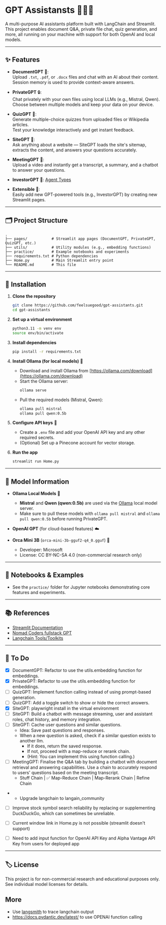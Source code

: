 # GPT Assistansts 🤖💁‍♀️

A multi-purpose AI assistants platform built with LangChain and Streamlit.  
This project enables document Q&A, private file chat, quiz generation, and more, all running on your machine with support for both OpenAI and local models.

---

## ✨ Features

- **DocumentGPT** 📄:  
  Upload `.txt`, `.pdf`, or `.docx` files and chat with an AI about their content.  
  Session memory is used to provide context-aware answers.

- **PrivateGPT** 🔒:  
  Chat privately with your own files using local LLMs (e.g., Mistral, Qwen).  
  Choose between multiple models and keep your data on your device.

- **QuizGPT** 📝:  
  Generate multiple-choice quizzes from uploaded files or Wikipedia articles.  
  Test your knowledge interactively and get instant feedback.

- **SiteGPT** 📝:  
  Ask anything about a website — SiteGPT loads the site's sitemap, extracts the content, and answers your questions accurately.

- **MeetingGPT** 📝:  
  Upload a video and instantly get a transcript, a summary, and a chatbot to answer your questions.

- **InvestorGPT** 📝:
  [Agent Types](https://python.langchain.com/v0.1/docs/modules/agents/agent_types/)
- **Extensible** 🧩:  
  Easily add new GPT-powered tools (e.g., InvestorGPT) by creating new Streamlit pages.

---

## 🗂️ Project Structure

```
.
├── pages/           # Streamlit app pages (DocumentGPT, PrivateGPT, QuizGPT, etc.)
├── utils/           # Utility modules (e.g., embedding functions)
├── practice/        # Example notebooks and experiments
├── requirements.txt # Python dependencies
├── Home.py          # Main Streamlit entry point
└── README.md        # This file
```

---

## 🚀 Installation

1. **Clone the repository**

   ```bash
   git clone https://github.com/feelsuegood/gpt-assistants.git
   cd gpt-assistants
   ```

2. **Set up a virtual environment**

   ```bash
   python3.11 -m venv env
   source env/bin/activate
   ```

3. **Install dependencies**

   ```bash
   pip install -r requirements.txt
   ```

4. **Install Ollama (for local models)** 🦙

   - Download and install Ollama from [https://ollama.com/download](https://ollama.com/download)
   - Start the Ollama server:
     ```bash
     ollama serve
     ```
   - Pull the required models (Mistral, Qwen):
     ```bash
     ollama pull mistral
     ollama pull qwen:0.5b
     ```

5. **Configure API keys** 🔑

   - Create a `.env` file and add your OpenAI API key and any other required secrets.
   - (Optional) Set up a Pinecone account for vector storage.

6. **Run the app**
   ```bash
   streamlit run Home.py
   ```

---

## 🧠 Model Information

- **Ollama Local Models** 🦙

  - **Mistral** and **Qwen (qwen:0.5b)** are used via the [Ollama](https://ollama.com/) local model server.
  - Make sure to pull these models with `ollama pull mistral` and `ollama pull qwen:0.5b` before running PrivateGPT.

- **OpenAI GPT** (for cloud-based features) ☁️

- **Orca Mini 3B** (`orca-mini-3b-gguf2-q4_0.gguf`) 🐳

  - Developer: Microsoft
  - License: CC BY-NC-SA 4.0 (non-commercial research only)

---

## 📒 Notebooks & Examples

- See the `practice/` folder for Jupyter notebooks demonstrating core features and experiments.

---

## 📚 References

- [Streamlit Documentation](https://docs.streamlit.io/develop/api-reference)
- [Nomad Coders fullstack GPT](https://nomadcoders.co/fullstack-gpt)
- [Langchain Tools/Toolkits](https://python.langchain.com/docs/integrations/tools/?_gl=1*ldavbi*_ga*ODYyMjkyMzAuMTc0Njk4NjYxNw..*_ga_47WX3HKKY2*czE3NDY5ODY2ODMkbzEkZzEkdDE3NDY5ODY2OTMkajAkbDAkaDA)

---

## 📝 To Do

- [x] DocumentGPT: Refactor to use the utils.embedding function for embeddings.
- [x] PrivateGPT: Refactor to use the utils.embedding function for embeddings.
- [ ] QuizGPT: Implement function calling instead of using prompt-based generation.
- [ ] QuizGPT: Add a toggle switch to show or hide the correct answers.
- [x] SiteGPT: playwright install in the virtual environment
- [ ] SiteGPT: Build a chatbot with message streaming, user and assistant roles, chat history, and memory integration.
- [ ] SiteGPT: Cache user questions and similar questions.
  - Idea: Save past questions and responses.
  - When a new question is asked, check if a similar question exists to another llm.
    - If it does, return the saved response.
    - If not, proceed with a map-reduce or rerank chain.
    - (Hint: You can implement this using function calling.)
- [ ] MeetingGPT: Finalise the Q&A tab by building a chatbot with document retrieval and answering capabilities. Use a chain to accurately respond to users' questions based on the meeting transcript.
  - Stuff Chain | ✅ Map-Reduce Chain | Map-Rerank Chain | Refine Chain
- - Upgrade langchain to langain_community
- [ ] Improve stock symbol search reliability by replacing or supplementing DuckDuckGo, which can sometimes be unreliable.
- [ ] Current window link in Home.py is not possible (streamlit doesn't support)
- [ ] Need to add input function for OpenAI API Key and Alpha Vantage API Key from users for deployed app


---

## 🏷️ License

This project is for non-commercial research and educational purposes only.  
See individual model licenses for details.

## More

- Use [langsmith](https://smith.langchain.com/) to trace langchain output
- https://docs.pydantic.dev/latest/ to use OPENAI function calling

